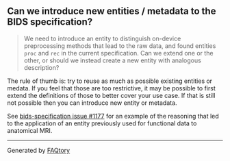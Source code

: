 <!-- the section below is automatically generated.

If you want to modify the questions:
- please edit the files in the `src/questions` folder.
- run `faqtory build` from the root of the repository.

-->

## Can we introduce new entities / metadata to the BIDS specification?

> We need to introduce an entity to distinguish on-device preprocessing methods
> that lead to the raw data, and found entities `proc` and `rec` in the current specification.
> Can we extend one or the other, or should we instead create a new entity with analogous description?

The rule of thumb is: try to reuse as much as possible existing entities or medata.
If you feel that those are too restrictive,
it may be possible to first extend the definitions of those to better cover your use case.
If that is still not possible then you can introduce new entity or metadata.

See [bids-specification issue #1177](https://github.com/bids-standard/bids-specification/issues/1177)
for an example of the reasoning that led to the application of an entity
previously used for functional data to anatomical MRI.

<hr>

Generated by [FAQtory](https://github.com/willmcgugan/faqtory)
